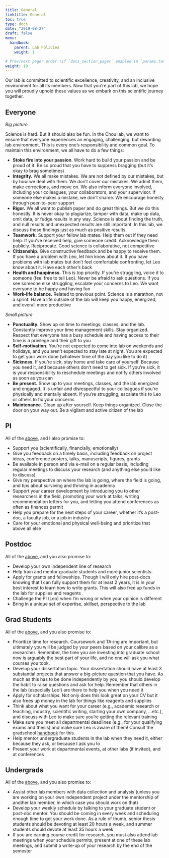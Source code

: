 ```yaml
---
title: General
linktitle: General
toc: true
type: docs
date: "2019-08-27"
draft: false
menu: 
  handbook:
    parent: Lab Policies
    weight: 1

# Prev/next pager order (if `docs_section_pager` enabled in `params.toml`)
weight: 10
---
```

Our lab is committed to scientific excellence, creativity, and an inclusive environment for all its members. Now that you're part of this lab, we hope you will proudly uphold these values as we embark on this scientific journey together.

## Everyone <a name="everyone"></a>

*Big picture*

Science is hard. But it should also be fun. In the Chou lab, we want to ensure that everyone experiences an engaging, challenging, but rewarding lab environment. This is every one’s responsibility and common goal. To maintain this environment, we all have to do a few things:

- **Stoke fire into your passion**. Work hard to build your passion and be proud of it. Be so proud that you have to suppress bragging (but it’s okay to brag sometimes)
- **Integrity.** We all make mistakes. We are not defined by our mistakes, but by how we deal with them. We don’t cover our mistakes. We admit them, make corrections, and move on. We also inform everyone involved, including your colleagues, your collaborators, and your supervisor. If someone else makes a mistake, we don’t shame. We encourage honesty through peer-to-peer support
- **Rigor.** We all want to publish paper and do great things. But we do this honestly. It is never okay to plagiarize, tamper with data, make up data, omit data, or fudge results in any way. Science is about finding the truth, and null results and unexpected results are still important. In this lab, we discuss these findings just as much as positive results
- **Teamwork.** Support your fellow lab mates. Help them out if they need help. If you’ve received help, give someone credit. Acknowledge them publicly. Reciprocate. Good science is collaborative, not competitive
- **Citizenship.** Give constructive feedback and be happy to receive them. If you have a problem with Leo, let him know about it. If you have problems with lab mates but don’t feel comfortable confronting, let Leo know about it. Have each other’s back
- **Health and happiness.** This is top priority. If you’re struggling, voice it to someone (feel free to tell Leo). Never be afraid to ask questions. If you see someone else struggling, escalate your concerns to Leo. We want everyone to be happy and having fun
- **Work-life balance.** Related to previous point. Science is a marathon, not a sprint. Have a life outside of the lab will keep you happy, energized, and overall more productive

*Small picture*

- **Punctuality.** Show up on time to meetings, classes, and the lab. Constantly improve your time management skills. Stay organized. Respect that everyone has a busy schedule and having access to their time is a privilege and their gift to you
- **Self-motivation.** You’re not expected to come into lab on weekends and holidays, and you aren’t expected to stay late at night. You are expected to get your work done (whatever time of the day you like to do it)
- **Sickness.** If you’re sick, stay home and take care of yourself. Because you need it, and because others don’t need to get sick. If you’re sick, it is your responsibility to reschedule meetings and notify others involved as soon as you can
- **Be present.** Show up to your meetings, classes, and the lab energized and engaged. It is unfair and disrespectful to your colleagues if you’re physically and mentally absent. If you’re struggling, escalate this to Leo or others to fix your concerns
- **Maintenance.** Clean up after yourself. Keep things organized. Close the door on your way out. Be a vigilant and active citizen of the lab

## PI

All of the [above](#everyone), and I also promise to:

- Support you (scientifically, financially, emotionally)
- Give you feedback on a timely basis, including feedback on project ideas, conference posters, talks, manuscripts, figures, grants
- Be available in person and via e-mail on a regular basis, including regular meetings to discuss your research (and anything else you’d like to discuss)
- Give my perspective on where the lab is going, where the field is going, and tips about surviving and thriving in academia
- Support your career development by introducing you to other researchers in the field, promoting your work at talks, writing recommendation letters for you, and letting you attend conferences as often as finances permit
- Help you prepare for the next steps of your career, whether it’s a post-doc, a faculty job, or a job in industry
- Care for your emotional and physical well-being and prioritize that above all else

## Postdoc

All of the [above](#everyone), and you also promise to:

- Develop your own independent line of research
- Help train and mentor graduate students and more junior scientists.
- Apply for grants and fellowships. Though I will only hire post-docs knowing that I can fully  support them for at least 2 years, it is in your best interest to learn how to write grants. This will also free up funds in the lab for supplies and reagents
- Challenge the PI (Leo) when I’m wrong or when your opinion is different
- Bring in a unique set of expertise, skillset, perspective to the lab

## Grad Students

All of the [above](#everyone), and you also promise to:

- Prioritize time for research. Coursework and TA-ing are important, but ultimately you will be judged by your peers based on your calibre as a researcher. Remember, the time you are investing into graduate school now is arguably the best part of your life, and no one will ask you what courses you took.
- Develop your dissertation topic. Your dissertation should have at least 3 substantial projects that answer a big-picture question that you have. As much as this has to be done independently by you, you should develop the habit to raise questions and ask for help. Remember that others in the lab (especially Leo!) are there to help you when you need it
- Apply for scholarships. Not only does this look great on your CV but it also frees up money in the lab for things like reagents and supplies
- Think about what you want for your career (e.g., academic research or teaching, industry, scientific writing, starting your own company, ...etc.), and discuss with Leo to make sure you’re getting the relevant training
- Make sure you meet all departmental deadlines (e.g., for your qualifying exams and thesis) and make sure Leo is aware of them! Consult the gradschool [handbook](https://ibbme.utoronto.ca/wp-content/uploads/Current_Students/2018-19-Graduate-Handbook.pdf) for this.
- Help mentor undergraduate students in the lab when they need it, either because they ask, or because I ask you to
- Present your work at departmental events, at other labs (if invited), and at conferences

## Undergrads

All of the [above](#everyone), and you also promise to:

- Assist other lab members with data collection and analysis (unless you are working on your own independent project under the mentorship of another lab member, in which case you should work on that)
- Develop your weekly schedule by talking to your graduate student or post-doc mentor. You should be coming in every week and scheduling enough time to get your work done. As a rule of thumb, senior thesis students should be devoting at least 20 hours a week, and summer students should devote at least 35 hours a week
- If you are earning course credit for research, you must also attend lab meetings when your schedule permits, present at one of these lab meetings, and submit a write-up of your research by the end of the semester
